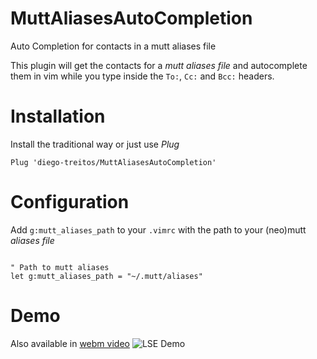 # MuttAliasesAutoCompletion
Auto Completion for contacts in a mutt aliases file

This plugin will get the contacts for a _mutt aliases file_ and autocomplete them in vim while you type inside the `To:`, `Cc:` and `Bcc:` headers.

# Installation
Install the traditional way or just use _Plug_

```
Plug 'diego-treitos/MuttAliasesAutoCompletion'
```

# Configuration
Add `g:mutt_aliases_path` to your `.vimrc` with the path to your (neo)mutt _aliases file_

```

" Path to mutt aliases
let g:mutt_aliases_path = "~/.mutt/aliases"

```

# Demo

Also available in [webm video](https://media.githubusercontent.com/media/diego-treitos/MuttAliasesAutoCompletion/master/stuff/MuttAliasesAutoCompletion.webm)
![LSE Demo](https://media.githubusercontent.com/media/diego-treitos/MuttAliasesAutoCompletion/master/stuff/MuttAliasesAutoCompletion.gif)
